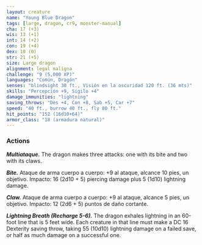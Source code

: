 ```yaml
---
layout: creature
name: "Young Blue Dragon"
tags: [large, dragon, cr9, monster-manual]
cha: 17 (+3)
wis: 13 (+1)
int: 14 (+2)
con: 19 (+4)
dex: 10 (0)
str: 21 (+5)
size: Large dragon
alignment: legal maligna
challenge: "9 (5,000 XP)"
languages: "Común, Dragón"
senses: "blindsight 30 ft., Visión en la oscuridad 120 ft. (36 mts)"
skills: "Percepción +9, Sigilo +4"
damage_immunities: "lightning"
saving_throws: "Des +4, Con +8, Sab +5, Car +7"
speed: "40 ft., burrow 40 ft., fly 80 ft."
hit_points: "152 (16d10+64)"
armor_class: "18 (armadura natural)"
---
```


### Actions

***Multiataque.*** The dragon makes three attacks: one with its bite and two with its claws.

***Bite.*** Ataque de arma cuerpo a cuerpo: +9 al ataque, alcance 10 pies, un objetivo. Impacto: 16 (2d10 + 5) piercing damage plus 5 (1d10) lightning damage.

***Claw.*** Ataque de arma cuerpo a cuerpo: +9 al ataque, alcance 5 pies, un objetivo. Impacto: 12 (2d6 + 5) puntos de daño cortante.

***Lightning Breath (Recharge 5-6).*** The dragon exhales lightning in an 60-foot line that is 5 feet wide. Each creature in that line must make a DC 16 Dexterity saving throw, taking 55 (10d10) lightning damage on a failed save, or half as much damage on a successful one.